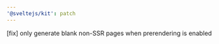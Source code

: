 ```yaml
---
'@sveltejs/kit': patch
---
```


[fix] only generate blank non-SSR pages when prerendering is enabled
